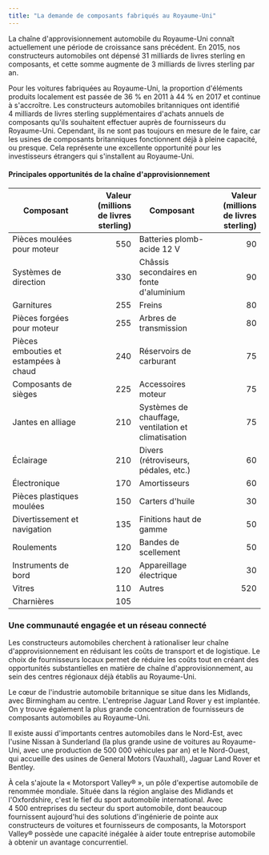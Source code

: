 ```yaml
---
title: "La demande de composants fabriqués au Royaume-Uni"
---
```

La chaîne d'approvisionnement automobile du Royaume-Uni connaît actuellement une période de croissance sans précédent. En 2015, nos constructeurs automobiles ont dépensé 31 milliards de livres sterling en composants, et cette somme augmente de 3 milliards de livres sterling par an.

Pour les voitures fabriquées au Royaume-Uni, la proportion d'éléments produits localement est passée de 36 % en 2011 à 44 % en 2017 et continue à s'accroître. Les constructeurs automobiles britanniques ont identifié 4 milliards de livres sterling supplémentaires d'achats annuels de composants qu'ils souhaitent effectuer auprès de fournisseurs du Royaume-Uni. Cependant, ils ne sont pas toujours en mesure de le faire, car les usines de composants britanniques fonctionnent déjà à pleine capacité, ou presque. Cela représente une excellente opportunité pour les investisseurs étrangers qui s'installent au Royaume-Uni.

#### Principales opportunités de la chaîne d'approvisionnement

| Composant | Valeur (millions de livres sterling) | Composant  | Valeur (millions de livres sterling) |
|---|---:|---|---:|
| Pièces moulées pour moteur | 550 | Batteries plomb-acide 12 V | 90 |
| Systèmes de direction | 330 | Châssis secondaires en fonte d'aluminium | 90 |
| Garnitures | 255 | Freins | 80 |
| Pièces forgées pour moteur | 255 | Arbres de transmission | 80 |
| Pièces embouties et estampées à chaud | 240 | Réservoirs de carburant | 75 |
| Composants de sièges | 225 | Accessoires moteur | 75 |
| Jantes en alliage | 210 | Systèmes de chauffage, ventilation et climatisation | 75 |
| Éclairage | 210 | Divers (rétroviseurs, pédales, etc.) | 60 |
| Électronique | 170 | Amortisseurs | 60 |
| Pièces plastiques moulées | 150 | Carters d'huile | 30 |
| Divertissement et navigation | 135 | Finitions haut de gamme | 50 |
| Roulements | 120 | Bandes de scellement | 50 |
| Instruments de bord | 120 | Appareillage électrique | 30 |
| Vitres | 110 | Autres | 520 |
| Charnières | 105 |

### Une communauté engagée et un réseau connecté

Les constructeurs automobiles cherchent à rationaliser leur chaîne d'approvisionnement en réduisant les coûts de transport et de logistique. Le choix de fournisseurs locaux permet de réduire les coûts tout en créant des opportunités substantielles en matière de chaîne d'approvisionnement, au sein des centres régionaux déjà établis au Royaume-Uni.

Le cœur de l'industrie automobile britannique se situe dans les Midlands, avec Birmingham au centre. L'entreprise Jaguar Land Rover y est implantée. On y trouve également la plus grande concentration de fournisseurs de composants automobiles au Royaume-Uni. 

Il existe aussi d'importants centres automobiles dans le Nord-Est, avec l'usine Nissan à Sunderland (la plus grande usine de voitures au Royaume-Uni, avec une production de 500 000 véhicules par an) et le Nord-Ouest, qui accueille des usines de General Motors (Vauxhall), Jaguar Land Rover et Bentley. 

À cela s'ajoute la « Motorsport Valley&reg; », un pôle d'expertise automobile de renommée mondiale. Située dans la région anglaise des Midlands et l'Oxfordshire, c'est le fief du sport automobile international. Avec 4 500 entreprises du secteur du sport automobile, dont beaucoup fournissent aujourd'hui des solutions d'ingénierie de pointe aux constructeurs de voitures et fournisseurs de composants, la Motorsport Valley&reg; possède une capacité inégalée à aider toute entreprise automobile à obtenir un avantage concurrentiel. 
